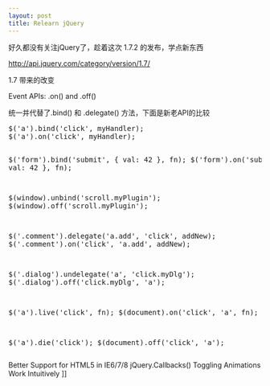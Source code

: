 ```yaml
---
layout: post
title: Relearn jQuery
---
```

好久都没有关注jQuery了，趁着这次 1.7.2 的发布，学点新东西

http://api.jquery.com/category/version/1.7/

1.7 带来的改变

Event APIs: .on() and .off()

统一并代替了.bind() 和 .delegate() 方法，下面是新老API的比较

<div class="cnblogs_Highlighter">
<pre class="brush:javascript;gutter:true;">$('a').bind('click', myHandler);
$('a').on('click', myHandler);

$('form').bind('submit', { val: 42 }, fn);
$('form').on('submit', { val: 42 }, fn);

$(window).unbind('scroll.myPlugin');
$(window).off('scroll.myPlugin');

$('.comment').delegate('a.add', 'click', addNew);
$('.comment').on('click', 'a.add', addNew);

$('.dialog').undelegate('a', 'click.myDlg');
$('.dialog').off('click.myDlg', 'a');

$('a').live('click', fn);
$(document).on('click', 'a', fn);

$('a').die('click');
$(document).off('click', 'a');
</pre>
</div>

Better Support for HTML5 in IE6/7/8
jQuery.Callbacks()
Toggling Animations Work Intuitively
]]
